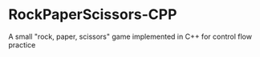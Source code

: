 # RockPaperScissors-CPP
A small "rock, paper, scissors" game implemented in C++ for control flow practice
